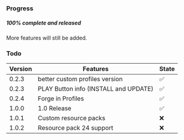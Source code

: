 ### Progress

##### 100% complete and released

More features will still be added.

### Todo

| Version | Features                                     | State |
| ------- | -------------------------------------------- | ----- |
|  0.2.3  | better custom profiles version               |  ✅  |
|  0.2.3  | PLAY Button info (INSTALL and UPDATE)        |  ✅  |
|  0.2.4  | Forge in Profiles                            |  ✅  |
|  1.0.0  | 1.0 Release                                  |  ✅  |
|  1.0.1  | Custom resource packs                        |  ❌  |
|  1.0.2  | Resource pack 24 support                     |  ❌  |